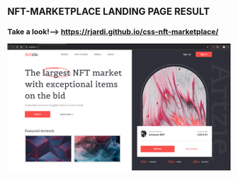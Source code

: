 ## NFT-MARKETPLACE LANDING PAGE RESULT

### Take a look!--> https://rjardi.github.io/css-nft-marketplace/ 

<img src="img/result-snapshot.png">
